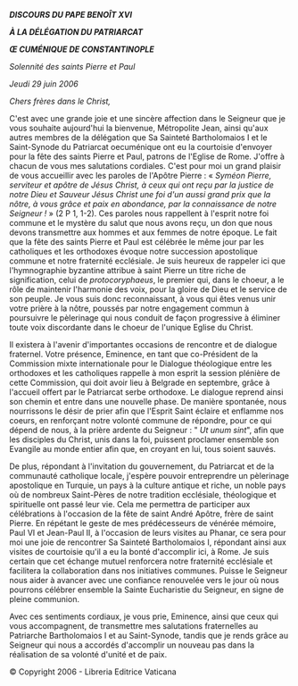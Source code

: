 ***DISCOURS DU PAPE BENOÎT XVI***

***À LA DÉLÉGATION DU PATRIARCAT***

***Œ CUMÉNIQUE DE CONSTANTINOPLE***

*Solennité des saints Pierre et Paul*

*Jeudi 29 juin 2006*

*Chers frères dans le Christ,*

C'est avec une grande joie et une sincère affection dans le Seigneur que je vous souhaite aujourd'hui la bienvenue, Métropolite Jean, ainsi qu'aux autres membres de la délégation que Sa Sainteté Bartholomaios I et le Saint-Synode du Patriarcat oecuménique ont eu la courtoisie d'envoyer pour la fête des saints Pierre et Paul, patrons de l'Eglise de Rome. J'offre à chacun de vous mes salutations cordiales. C'est pour moi un grand plaisir de vous accueillir avec les paroles de l'Apôtre Pierre : « *Syméon Pierre, serviteur et apôtre de Jésus Christ, à ceux qui ont reçu par la justice de notre Dieu et Sauveur Jésus Christ une foi d'un aussi grand prix que la nôtre, à vous grâce et paix en abondance, par la connaissance de notre Seigneur !* » (2 P 1, 1-2). Ces paroles nous rappellent à l'esprit notre foi commune et le mystère du salut que nous avons reçu, un don que nous devons transmettre aux hommes et aux femmes de notre époque. Le fait que la fête des saints Pierre et Paul est célébrée le même jour par les catholiques et les orthodoxes évoque notre succession apostolique commune et notre fraternité ecclésiale. Je suis heureux de rappeler ici que l'hymnographie byzantine attribue à saint Pierre un titre riche de signification, celui de *protocoryphaeus*, le premier qui, dans le choeur, a le rôle de maintenir l'harmonie des voix, pour la gloire de Dieu et le service de son peuple. Je vous suis donc reconnaissant, à vous qui êtes venus unir votre prière à la nôtre, poussés par notre engagement commun à poursuivre le pèlerinage qui nous conduit de façon progressive à éliminer toute voix discordante dans le choeur de l'unique Eglise du Christ.

Il existera à l'avenir d'importantes occasions de rencontre et de dialogue fraternel. Votre présence, Eminence, en tant que co-Président de la Commission mixte internationale pour le Dialogue théologique entre les orthodoxes et les catholiques rappelle à mon esprit la session plénière de cette Commission, qui doit avoir lieu à Belgrade en septembre, grâce à l'accueil offert par le Patriarcat serbe orthodoxe. Le dialogue reprend ainsi son chemin et entre dans une nouvelle phase. De manière spontanée, nous nourrissons le désir de prier afin que l'Esprit Saint éclaire et enflamme nos coeurs, en renforçant notre volonté commune de répondre, pour ce qui dépend de nous, à la prière ardente du Seigneur : " *Ut unum sint*", afin que les disciples du Christ, unis dans la foi, puissent proclamer ensemble son Evangile au monde entier afin que, en croyant en lui, tous soient sauvés.

De plus, répondant à l'invitation du gouvernement, du Patriarcat et de la communauté catholique locale, j'espère pouvoir entreprendre un pèlerinage apostolique en Turquie, un pays à la culture antique et riche, un noble pays où de nombreux Saint-Pères de notre tradition ecclésiale, théologique et spirituelle ont passé leur vie. Cela me permettra de participer aux célébrations à l'occasion de la fête de saint André Apôtre, frère de saint Pierre. En répétant le geste de mes prédécesseurs de vénérée mémoire, Paul VI et Jean-Paul II, à l'occasion de leurs visites au Phanar, ce sera pour moi une joie de rencontrer Sa Sainteté Bartholomaios I, répondant ainsi aux visites de courtoisie qu'il a eu la bonté d'accomplir ici, à Rome. Je suis certain que cet échange mutuel renforcera notre fraternité ecclésiale et facilitera la collaboration dans nos initiatives communes. Puisse le Seigneur nous aider à avancer avec une confiance renouvelée vers le jour où nous pourrons célébrer ensemble la Sainte Eucharistie du Seigneur, en signe de pleine communion.

Avec ces sentiments cordiaux, je vous prie, Eminence, ainsi que ceux qui vous accompagnent, de transmettre mes salutations fraternelles au Patriarche Bartholomaios I et au Saint-Synode, tandis que je rends grâce au Seigneur qui nous a accordés d'accomplir un nouveau pas dans la réalisation de sa volonté d'unité et de paix.

© Copyright 2006 - Libreria Editrice Vaticana